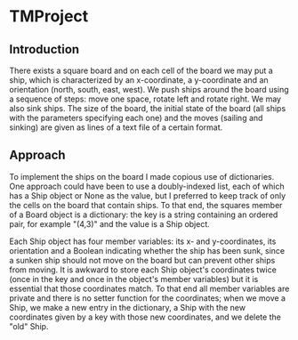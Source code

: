 # TMProject

## Introduction

There exists a square board and on each cell of the board we may put a ship, which is characterized by an x-coordinate, a y-coordinate and an orientation (north, south, east, west). We push ships around the board using a sequence of steps: move one space, rotate left and rotate right. We may also sink ships. The size of the board, the initial state of the board (all ships with the parameters specifying each one) and the moves (sailing and sinking) are given as lines of a text file of a certain format.

## Approach

To implement the ships on the board I made copious use of dictionaries. One approach could have been to use a doubly-indexed list, each of which has a Ship object or None as the value, but I preferred to keep track of only the cells on the board that contain ships. To that end, the squares member of a Board object is a dictionary: the key is a string containing an ordered pair, for example "(4,3)" and the value is a Ship object.

Each Ship object has four member variables: its x- and y-coordinates, its orientation and a Boolean indicating whether the ship has been sunk, since a sunken ship should not move on the board but can prevent other ships from moving. It is awkward to store each Ship object's coordinates twice (once in the key and once in the object's member variables) but it is essential that those coordinates match. To that end all member variables are private and there is no setter function for the coordinates; when we move a Ship, we make a new entry in the dictionary, a Ship with the new coordinates given by a key with those new coordinates, and we delete the "old" Ship.
